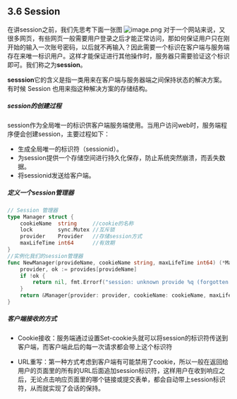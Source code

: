 ## 3.6 Session
在讲session之前，我们先思考下面一张图
![image.png](https://cdn.nlark.com/yuque/0/2019/png/306135/1562112745659-831d40b2-adb1-4898-8b09-b2b8b2d88b16.png#align=left&display=inline&height=206&name=image.png&originHeight=257&originWidth=953&size=23065&status=done&width=762.4)
对于一个网站来说，又很多网页，有些网页一般需要用户登录之后才能正常访问，那如何保证用户只在刚开始的输入一次账号密码，以后就不再输入？因此需要一个标识在客户端与服务端存在来唯一标识用户。这样才能保证进行其他操作时，服务器只需要验证这个标识即可。我们称之为**session**。

**sesssion**它的含义是指一类用来在客户端与服务器端之间保持状态的解决方案。有时候 Session 也用来指这种解决方案的存储结构。
##### session的创建过程
session作为全局唯一的标识供客户端服务端使用。当用户访问web时，服务端程序便会创建session，主要过程如下：

- 生成全局唯一的标识符（sessionid）。
- 为session提供一个存储空间进行持久化保存，防止系统突然崩溃，而丢失数据。
- 将sessionid发送给客户端。

##### 定义一个session管理器

```go
// Session 管理器
type Manager struct {
	cookieName  string     //cookie的名称
	lock        sync.Mutex //互斥锁
	provider    Provider   //存储session方式
	maxLifeTime int64      //有效期
}
//实例化我们的session管理器
func NewManager(provideName, cookieName string, maxLifeTime int64) (*Manager, error) {
	provider, ok := provides[provideName]
	if !ok {
		return nil, fmt.Errorf("session: unknown provide %q (forgotten import?)", provideName)
	}
	return &Manager{provider: provider, cookieName: cookieName, maxLifeTime: maxLifeTime}, nil
}


```


##### 客户端接收的方式

- Cookie接收：服务端通过设置Set-cookie头就可以将session的标识符传送到客户端，而客户端此后的每一次请求都会带上这个标识符

- URL重写：第一种方式考虑到客户端有可能禁用了cookie，所以一般在返回给用户的页面里的所有的URL后面追加session标识符，这样用户在收到响应之后，无论点击响应页面里的哪个链接或提交表单，都会自动带上session标识符，从而就实现了会话的保持。

